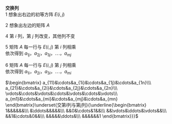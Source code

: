 **交换列**  
1 想象出右边的初等方阵 $E(i,j)$   
  
2 想象出左边的矩阵 $A$   
  
4 第 $i$ 列，第 $j$ 列改变，其他列不变  
  
5 矩阵 $A$ 每一行与 $E(i,j)$ 第 $i$ 列相乘  
依次得到 $a_{1j}，a_{2j}，a_{3j}，\cdots，a_{mj}$   
  
6 矩阵 $A$ 每一行与 $E(i,j)$ 第 $j$ 列相乘  
依次得到 $a_{1i}，a_{2i}，a_{3i}，\cdots，a_{mi}$   
  
 $\begin{bmatrix}  
a_{11}&\cdots&a_{1i}&\cdots&a_{1j}&\cdots&a_{1n}\\\   
a_{21}&\cdots&a_{2i}&\cdots&a_{2j}&\cdots&a_{2n}\\\   
\vdots&\cdots&\vdots&\cdots&\vdots&\cdots&\vdots\\\   
a_{m1}&\cdots&a_{mi}&\cdots&a_{mj}&\cdots&a_{mn}  
\end{bmatrix}\underset{交第i列与第j列}{\underline{\begin{bmatrix}  
1&&&&&&\\\   
&\ddots&&&&&\\\   
&&0&\cdots&1&&\\\   
&&\vdots&\ddots&\vdots&&\\\   
&&1&\cdots&0&&\\\   
&&&&&\ddots&\\\   
&&&&&&1  
\end{bmatrix}}}$   
